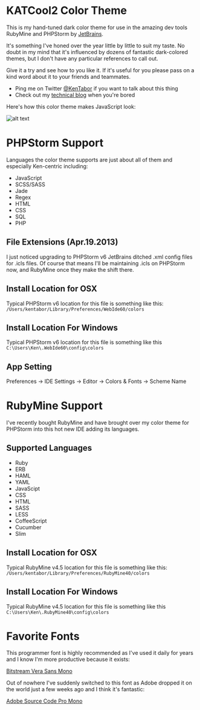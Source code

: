 # KATCool2 Color Theme

This is my hand-tuned dark color theme for use in the amazing dev tools RubyMine and PHPStorm
by [JetBrains](http://www.jetbrains.com/).

It's something I've honed over the year little by little to suit my taste. No doubt in
my mind that it's influenced by dozens of fantastic dark-colored themes, but I don't
have any particular references to call out.

Give it a try and see how to you like it. If it's useful for you please pass on a kind
word about it to your friends and teammates.

* Ping me on Twitter [@KenTabor](https://twitter.com/kentabor) if you want to talk about this thing
* Check out my [technical blog](http://blog.katworksgames.com/) when you're bored

Here's how this color theme makes JavaScript look:

![alt text](https://github.com/KDawg/KATzCool2/raw/master/KATzCool2_Screenie.jpg "Color Theme Sample")


# PHPStorm Support

Languages the color theme supports are just about all of them and especially Ken-centric including:
* JavaScript
* SCSS/SASS
* Jade
* Regex
* HTML
* CSS
* SQL
* PHP

## File Extensions (Apr.19.2013)
I just noticed upgrading to PHPStorm v6 JetBrains ditched .xml config files for .icls files.
Of course that means I'll be maintaining .icls on PHPStorm now, and RubyMine once they make
the shift there.

## Install Location for OSX
Typical PHPStorm v6 location for this file is something like this:
`/Users/kentabor/Library/Preferences/WebIde60/colors`

## Install Location For Windows
Typical PHPStorm v6 location for this file is something like this
`C:\Users\Ken\.WebIde60\config\colors`

## App Setting
Preferences -> IDE Settings -> Editor -> Colors & Fonts -> Scheme Name


# RubyMine Support

I've recently bought RubyMine and have brought over my color theme for PHPStorm into this
hot new IDE adding its languages.

## Supported Languages
* Ruby
* ERB
* HAML
* YAML
* JavaScipt
* CSS
* HTML
* SASS
* LESS
* CoffeeScript
* Cucumber
* Slim

## Install Location for OSX
Typical RubyMine v4.5 location for this file is something like this:
`/Users/kentabor/Library/Preferences/RubyMine40/colors`

## Install Location For Windows
Typical RubyMine v4.5 location for this file is something like this
`C:\Users\Ken\.RubyMine40\config\colors`


# Favorite Fonts
This programmer font is highly recommended as I've used it daily for years and I know
I'm more productive because it exists:

[Bitstream Vera Sans Mono](http://www.dafont.com/bitstream-vera-mono.font)

Out of nowhere I've suddenly switched to this font as Adobe dropped it on the world just
a few weeks ago and I think it's fantastic:

[Adobe Source Code Pro Mono](http://blogs.adobe.com/typblography/2012/09/source-code-pro.html)
